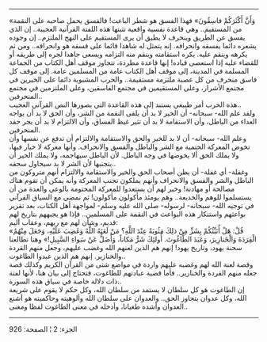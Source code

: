 ------------------------------------------------------------------------

«وَأَنَّ أَكْثَرَكُمْ فاسِقُونَ» فهذا الفسق هو شطر الباعث! فالفسق يحمل صاحبه على
النقمة من المستقيم.. وهي قاعدة نفسية واقعية تثبتها هذه اللفتة القرآنية
العجيبة.. إن الذي يفسق عن الطريق وينحرف لا يطيق أن يرى المستقيم على
النهج الملتزم.. إن وجوده يشعره دائما بفسقه وانحرافه. إنه يتمثل له شاهدا
قائما على فسقه هو وانحرافه.. ومن ثم يكرهه وينقم عليه. يكره استقامته
وينقم منه التزامه ويسعى جاهدا لجره إلى طريقه أو للقضاء عليه إذا استعصى
قياده! إنها قاعدة مطردة، تتجاوز موقف أهل الكتاب من الجماعة المسلمة في
المدينة، إلى موقف أهل الكتاب عامة من المسلمين عامة. إلى موقف كل فاسق
منحرف من كل عصبة ملتزمة مستقيمة.. والحرب المشبوبة دائما على الخيرين في
مجتمع الأشرار، وعلى المستقيمين في مجتمع الفاسقين، وعلى الملتزمين في
مجتمع المنحرفين..  
هذه الحرب أمر طبيعي يستند إلى هذه القاعدة التي يصورها النص القرآني
العجيب..  
ولقد علم الله- سبحانه- أن الخير لا بد أن يلقى النقمة من الشر، وأن الحق
لا بد أن يواجه العداء من الباطل، وأن الاستقامة لا بد أن تثير غيظ الفساق،
وأن الالتزام لا بد أن يجر حقد المنحرفين.  
وعلم الله- سبحانه- أن لا بد للخير والحق والاستقامة والالتزام أن تدفع عن
نفسها وأن تخوض المعركة الحتمية مع الشر والباطل والفسق والانحراف. وأنها
معركة لا خيار فيها، ولا يملك الحق ألا يخوضها في وجه الباطل. لأن الباطل
سيهاجمه، ولا يملك الخير أن يتجنبها لأن الشر لا بد سيحاول سحقه..  
وغفلة- أي غفلة- أن يظن أصحاب الحق والخير والاستقامة والالتزام أنهم
متروكون من الباطل والشر والفسق والانحراف وأنهم يملكون تجنب المعركة وأنه
يمكن أن تقوم هناك مصالحة أو مهادنة! وخير لهم أن يستعدوا للمعركة المحتومة
بالوعي والعدة من أن يستسلموا للوهم والخديعة.. وهم يومئذ مأكولون مأكولون!
ثم نمضي مع السياق القرآني في توجيه الله- سبحانه- لرسوله- صلى الله عليه
وسلم- لمواجهة أهل الكتاب، بعد تقرير بواعثهم واستنكار هذه البواعث في
النقمة على المسلمين.. فإذا هو يجبههم بتاريخ لهم قديم، وشأن لهم مع ربهم،
وعقاب أليم:  
«قُلْ: هَلْ أُنَبِّئُكُمْ بِشَرٍّ مِنْ ذلِكَ مَثُوبَةً عِنْدَ اللَّهِ؟ مَنْ لَعَنَهُ اللَّهُ وَغَضِبَ عَلَيْهِ، وَجَعَلَ
مِنْهُمُ الْقِرَدَةَ وَالْخَنازِيرَ، وَعَبَدَ الطَّاغُوتَ. أُولئِكَ شَرٌّ مَكاناً، وَأَضَلُّ عَنْ سَواءِ
السَّبِيلِ!» وهنا تطالعنا سحنة يهود، وتاريخ يهود! إنهم هم الذين لعنهم الله
وغضب عليهم، وجعل منهم القردة والخنازير. إنهم هم الذين عبدوا الطاغوت..  
وقصة لعنة الله لهم وغضبه عليهم واردة في مواضع شتى من القرآن الكريم وكذلك
قصة جعله منهم القردة والخنازير.. فأما قضية عبادتهم للطاغوت، فتحتاج إلى
بيان هنا، لأنها لفتة ذات دلالة خاصة في سياق هذه السورة..  
إن الطاغوت هو كل سلطان لا يستمد من سلطان الله، وكل حكم لا يقوم على شريعة
الله، وكل عدوان يتجاوز الحق.. والعدوان على سلطان الله وألوهيته وحاكميته
هو أشنع العدوان وأشده طغيانا، وأدخله في معنى الطاغوت لفظا ومعنى..

------------------------------------------------------------------------

الجزء: 2 ¦ الصفحة: 926
